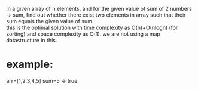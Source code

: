 in a given array of n elements, and for the given value of sum of 2 numbers -> sum, find out whether there exist two elements in array such that their sum equals the given value of sum.  
this is the optimal solution with time complexity as O(n)+O(nlogn) (for sorting)  and space complexity as O(1).  we are not using a map datastructure in this.
# example:  
arr=[1,2,3,4,5] sum=5 -> true.
